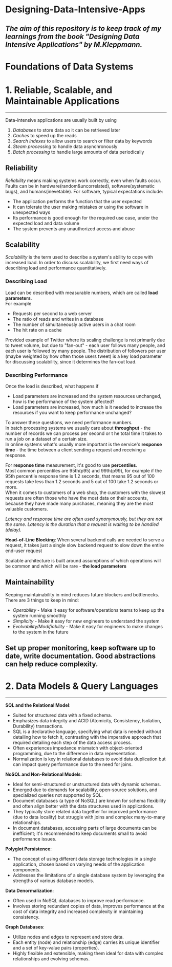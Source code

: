 # Designing-Data-Intensive-Apps
*The aim of this repository is to keep track of my learnings from the book "Designing Data Intensive Applications" by M.Kleppmann.*
---

# Foundations of Data Systems
# 1. Reliable, Scalable, and Maintainable Applications
---
Data-intensive applications are usually built by using
1. *Databases* to store data so it can be retrieved later
2. *Caches* to speed up the reads
3. *Search indexes* to allow users to search or filter data by keywords
4. *Steam processing* to handle data asynchronously
5. *Batch processing* to handle large amounts of data periodically

## Reliability
*Reliability* means making systems work correctly, even when faults occur. Faults can be in hardware(random&uncorrelated), software(systematic bugs), and humans(inevetable).
For software, typical expectations include:
- The application performs the function that the user expected
- It can tolerate the user making mistakes or using the software in unexpected ways
- Its performance is good enough for the required use case, under the expected load and data volume
- The system prevents any unauthorized access and abuse

## Scalability
*Scalability* is the term used to describe a system's ability to cope with increased load.
In order to discuss scalability, we first need ways of describing load and performance quantitatively.

### Describing Load
Load can be described with measurable numbers, which are called **load parameters**. </br>
For example
- Requests per second to a web server
- The ratio of reads and writes in a database
- The number of simultaneously active users in a chat room
- The hit rate on a cache

Provided example of Twitter where its scaling challenge is not primarily due to tweet volume, but due to "fan-out" - each user follows many people, and each user is followed by many people.
The distribution of followers per user (maybe weighted by how often those users tweet) is a key load parameter for discussing scalability, since it determines the fan-out load.

### Describing Performance
Once the load is described, what happens if
- Load parameters are increased and the system resources unchanged, how is the performance of the system affected?
- Load parameters are increased, how much is it needed to increase the resources if you want to keep performance unchanged?

To answer these questions, we need performance numbers.</br>
In batch processing systems we usually care about **throughput** - the number of records we can process per second or t he total time it takes to run a job on a dataset of a certain size. </br>
In online systems what's usually more important is the service's **response time** - the time between a client sending a request and receiving a response. </br>

For **response time** measurement, it's good to use **percentiles**. </br>
Most common percentiles are 95th(p95) and 99th(p99), for example if the 95th percentile response time is 1.2 seconds, that means 95 out of 100 requests take less than 1.2 seconds and 5 out of 100 take 1.2 seconds or more. </br>
When it comes to customers of a web shop, the customers with the slowest requests are often those who have the most data on their accounts, because they have made many purchases, meaning they are the most valuable customers.

*Latency and response time are often used synonymously, but they are not the same. Latency is the duration that a request is waiting to be handled (delay).*

**Head-of-Line Blocking**: When several backend calls are needed to serve a request, it takes just a single slow backend request to slow down the entire end-user request

Scalable architecture is built around assumptions of which operations will be common and which will be rare - **the load parameters**

## Maintainability
Keeping maintainability in mind reduces future blockers and bottlenecks. There are 3 things to keep in mind:
- *Operability* - Make it easy for software/operations teams to keep up the system running smoothly
- *Simplicity* - Make it easy for new engineers to understand the system
- *Evolvability/Modifiability* - Make it easy for engineers to make changes to the system in the future

Set up proper monitoring, keep software up to date, write documentation. Good abstractions can help reduce complexity.
---
# 2. Data Models & Query Languages
---
**SQL and the Relational Model**:
  - Suited for structured data with a fixed schema.
  - Emphasizes data integrity and ACID (Atomicity, Consistency, Isolation, Durability) transactions.
  - SQL is a declarative language, specifying what data is needed without detailing how to fetch it, contrasting with the imperative approach that required detailing each step of the data access process.
  - Often experiences impedance mismatch with object-oriented programming, due to the difference in data representation.
  - Normalization is key in relational databases to avoid data duplication but can impact query performance due to the need for joins.

**NoSQL and Non-Relational Models**:
  - Ideal for semi-structured or unstructured data with dynamic schemas.
  - Emerged due to demands for scalability, open-source solutions, and specialized queries not supported by SQL.
  - Document databases (a type of NoSQL) are known for schema flexibility and often align better with the data structures used in applications.
  - They typically store related data together for improved performance (due to data locality) but struggle with joins and complex many-to-many relationships.
  - In document databases, accessing parts of large documents can be inefficient; it's recommended to keep documents small to avoid performance issues.

**Polyglot Persistence**:
  - The concept of using different data storage technologies in a single application, chosen based on varying needs of the application components.
  - Addresses the limitations of a single database system by leveraging the strengths of various database models.

**Data Denormalization**:
  - Often used in NoSQL databases to improve read performance.
  - Involves storing redundant copies of data, improves performance at the cost of data integrity and increased complexity in maintaining consistency.

**Graph Databases**:
  - Utilize nodes and edges to represent and store data.
  - Each entity (node) and relationship (edge) carries its unique identifier and a set of key-value pairs (properties).
  - Highly flexible and extensible, making them ideal for data with complex relationships and evolving schemas.

